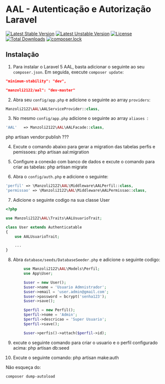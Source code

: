 # AAL - Autenticação e Autorização Laravel

[![Latest Stable Version](https://poser.pugx.org/manzoli2122/all/v/stable)](https://packagist.org/packages/manzoli2122/all)
[![Latest Unstable Version](https://poser.pugx.org/manzoli2122/all/v/unstable)](https://packagist.org/packages/manzoli2122/all)
[![License](https://poser.pugx.org/manzoli2122/all/license)](https://packagist.org/packages/manzoli2122/all)
[![Total Downloads](https://poser.pugx.org/manzoli2122/all/downloads)](https://packagist.org/packages/manzoli2122/all)
[![composer.lock](https://poser.pugx.org/manzoli2122/all/composerlock)](https://packagist.org/packages/manzoli2122/all)

## Instalação

1) Para instalar o Laravel 5 AAL, basta adicionar o seguinte ao seu  `composer.json`. Em seguida, execute `composer update`:

```json
"minimum-stability": "dev",
```

```json
"manzoli2122/aal": "dev-master"
```

2) Abra seu `config/app.php`  e adicione o seguinte ao array  `providers`:

```php
Manzoli2122\AAL\AALServiceProvider::class,
```

3) No mesmo `config/app.php` adicione o seguinte ao array `aliases `: 

```php
'AAL'   => Manzoli2122\AAL\AALFacade::class,
```

php artisan vendor:publish ???

4) Excute o comando abaixo para gerar a migration das tabelas perfis e pemissoes:
php artisan aal:migration


5) Configure a conexão com banco de dados e excute o comando para criar as tabelas:
php artisan migrate


6) Abra o `config/auth.php` e adicione o seguinte:
```php
'perfil' => \Manzoli2122\AAL\Middleware\AALPerfil::class,
'permissao' => \Manzoli2122\AAL\Middleware\AALPermissao::class,
```


7) Adicione o seguinte codigo na sua classe User

```php
<?php

use Manzoli2122\AAL\Traits\AALUsuarioTrait;

class User extends Authenticatable
{
    use AALUsuarioTrait;

    ...
}
```

8) Abra `database/seeds/DatabaseSeeder.php` e adicione o seguinte codigo:

```php
        use Manzoli2122\AAL\Models\Perfil;
        use App\User;
```

```php
        $user = new User();
        $user->name = 'Usuario Admnistrador';
        $user->email = 'user.admin@gmail.com';
        $user->password = bcrypt('senha123');
        $user->save();

    	$perfil = new Perfil();
        $perfil->nome = 'Admin';
        $perfil->descricao = 'Super Usuario';
        $perfil->save();

        $user->perfis()->attach($perfil->id);         
 ```
 
 9) excute o seguinte comando para criar o usuario e o perfil configurado acima: 
php artisan db:seed


10) Excute o seguinte comando: 
php artisan make:auth





Não esqueça do:
```bash
composer dump-autoload
```

